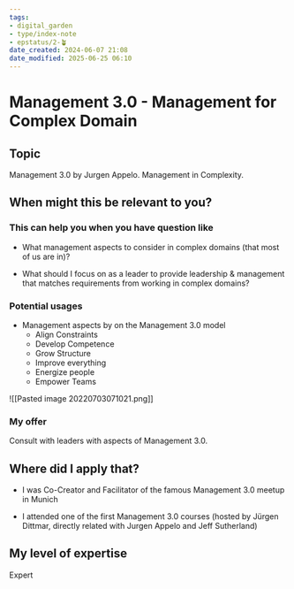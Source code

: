 ```yaml
---
tags: 
- digital_garden
- type/index-note
- epstatus/2-🪴
date_created: 2024-06-07 21:08
date_modified: 2025-06-25 06:10
---
```

# Management 3.0 - Management for Complex Domain

## Topic

Management 3.0 by Jurgen Appelo. Management in Complexity.

## When might this be relevant to you?

### This can help you when you have question like

-   What management aspects to consider in complex domains (that most of us are in)?
    
-   What should I focus on as a leader to provide leadership & management that matches requirements from working in complex domains?

### Potential usages

-   Management aspects by on the Management 3.0 model
    -   Align Constraints
    -   Develop Competence
    -   Grow Structure
    -   Improve everything
    -   Energize people
    -   Empower Teams

![[Pasted image 20220703071021.png]]

### My offer

Consult with leaders with aspects of Management 3.0.

## Where did I apply that?

-   I was Co-Creator and Facilitator of the famous Management 3.0 meetup in Munich
    
-   I attended one of the first Management 3.0 courses (hosted by Jürgen Dittmar, directly related with Jurgen Appelo and Jeff Sutherland)

## My level of expertise

Expert
